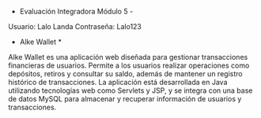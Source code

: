 - Evaluación Integradora Módulo 5 -

Usuario: Lalo Landa
Contraseña: Lalo123

* Alke Wallet *


Alke Wallet es una aplicación web diseñada para gestionar transacciones financieras de usuarios. Permite a los usuarios realizar operaciones como depósitos, retiros y consultar su saldo, además de mantener un registro histórico de transacciones. La aplicación está desarrollada en Java utilizando tecnologías web como Servlets y JSP, y se integra con una base de datos MySQL para almacenar y recuperar información de usuarios y transacciones.
